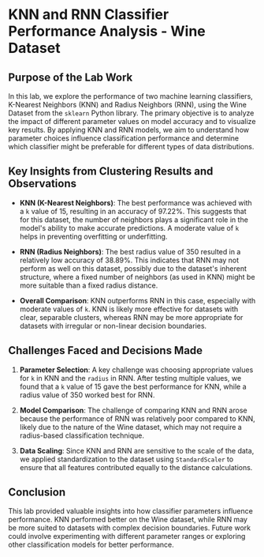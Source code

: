 
# KNN and RNN Classifier Performance Analysis - Wine Dataset

## Purpose of the Lab Work

In this lab, we explore the performance of two machine learning classifiers, K-Nearest Neighbors (KNN) and Radius Neighbors (RNN), using the Wine Dataset from the `sklearn` Python library. The primary objective is to analyze the impact of different parameter values on model accuracy and to visualize key results. By applying KNN and RNN models, we aim to understand how parameter choices influence classification performance and determine which classifier might be preferable for different types of data distributions.

## Key Insights from Clustering Results and Observations

- **KNN (K-Nearest Neighbors)**: The best performance was achieved with a `k` value of 15, resulting in an accuracy of 97.22%. This suggests that for this dataset, the number of neighbors plays a significant role in the model's ability to make accurate predictions. A moderate value of `k` helps in preventing overfitting or underfitting.
  
- **RNN (Radius Neighbors)**: The best radius value of 350 resulted in a relatively low accuracy of 38.89%. This indicates that RNN may not perform as well on this dataset, possibly due to the dataset's inherent structure, where a fixed number of neighbors (as used in KNN) might be more suitable than a fixed radius distance.

- **Overall Comparison**: KNN outperforms RNN in this case, especially with moderate values of `k`. KNN is likely more effective for datasets with clear, separable clusters, whereas RNN may be more appropriate for datasets with irregular or non-linear decision boundaries.

## Challenges Faced and Decisions Made

1. **Parameter Selection**: A key challenge was choosing appropriate values for `k` in KNN and the `radius` in RNN. After testing multiple values, we found that a `k` value of 15 gave the best performance for KNN, while a radius value of 350 worked best for RNN.

2. **Model Comparison**: The challenge of comparing KNN and RNN arose because the performance of RNN was relatively poor compared to KNN, likely due to the nature of the Wine dataset, which may not require a radius-based classification technique.

3. **Data Scaling**: Since KNN and RNN are sensitive to the scale of the data, we applied standardization to the dataset using `StandardScaler` to ensure that all features contributed equally to the distance calculations.

## Conclusion

This lab provided valuable insights into how classifier parameters influence performance. KNN performed better on the Wine dataset, while RNN may be more suited to datasets with complex decision boundaries. Future work could involve experimenting with different parameter ranges or exploring other classification models for better performance.
